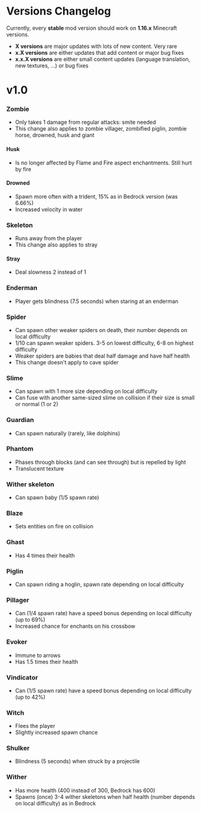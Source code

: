 # Versions Changelog

Currently, every **stable** mod version should work on **1.16.x** Minecraft versions.

* **X versions** are major updates with lots of new content. Very rare
* **x.X versions** are either updates that add content or major bug fixes
* **x.x.X versions** are either small content updates (language translation, new textures, ...) or bug fixes

# v1.0

### Zombie

* Only takes 1 damage from regular attacks: smite needed
* This change also applies to zombie villager, zombified piglin, zombie horse, drowned, husk and giant

#### Husk

* Is no longer affected by Flame and Fire aspect enchantments. Still hurt by fire

#### Drowned

* Spawn more often with a trident, 15% as in Bedrock version (was 6.66%)
* Increased velocity in water

### Skeleton

* Runs away from the player
* This change also applies to stray

#### Stray

* Deal slowness 2 instead of 1

### Enderman

* Player gets blindness (7.5 seconds) when staring at an enderman

### Spider

* Can spawn other weaker spiders on death, their number depends on local difficulty
* 1/10 can spawn weaker spiders. 3-5 on lowest difficulty, 6-8 on highest difficulty
* Weaker spiders are babies that deal half damage and have half health
* This change doesn't apply to cave spider

### Slime

* Can spawn with 1 more size depending on local difficulty
* Can fuse with another same-sized slime on collision if their size is small or normal (1 or 2)

### Guardian

* Can spawn naturally (rarely, like dolphins)

### Phantom

* Phases through blocks (and can see through) but is repelled by light
* Translucent texture

### Wither skeleton

* Can spawn baby (1/5 spawn rate)

### Blaze

* Sets entities on fire on collision

### Ghast

* Has 4 times their health

### Piglin

* Can spawn riding a hoglin, spawn rate depending on local difficulty

### Pillager

* Can (1/4 spawn rate) have a speed bonus depending on local difficulty (up to 69%)
* Increased chance for enchants on his crossbow

### Evoker

* Immune to arrows
* Has 1.5 times their health

### Vindicator

* Can (1/5 spawn rate) have a speed bonus depending on local difficulty (up to 42%)

### Witch

* Flees the player
* Slightly increased spawn chance

### Shulker

* Blindness (5 seconds) when struck by a projectile

### Wither

* Has more health (400 instead of 300, Bedrock has 600)
* Spawns (once) 3-4 wither skeletons when half health (number depends on local difficulty) as in Bedrock